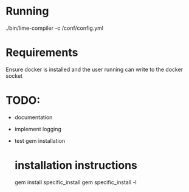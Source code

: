 # Running

   ./bin/lime-compiler -c /conf/config.yml

# Requirements

Ensure docker is installed and the user running can write to the docker socket

# TODO:

- documentation
- implement logging
- test gem installation

    # installation instructions
    gem install specific_install
    gem specific_install -l <this git repo>

